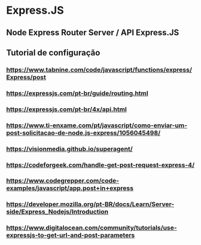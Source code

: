 # Express.JS

## Node Express Router Server / API Express.JS

## Tutorial de configuração

### https://www.tabnine.com/code/javascript/functions/express/Express/post

### https://expressjs.com/pt-br/guide/routing.html

### https://expressjs.com/pt-br/4x/api.html

### https://www.ti-enxame.com/pt/javascript/como-enviar-um-post-solicitacao-de-node.js-express/1056045498/

### https://visionmedia.github.io/superagent/

### https://codeforgeek.com/handle-get-post-request-express-4/

### https://www.codegrepper.com/code-examples/javascript/app.post+in+express

### https://developer.mozilla.org/pt-BR/docs/Learn/Server-side/Express_Nodejs/Introduction

### https://www.digitalocean.com/community/tutorials/use-expressjs-to-get-url-and-post-parameters


